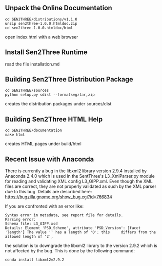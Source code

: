 Unpack the Online Documentation
-------------------------------

  	cd SEN2THREE/distributions/v1.1.0
  	unzip sen2three-1.0.0.htmldoc.zip
  	cd sen2three-1.0.0.htmldoc/html
  open index.html with a web browser
    
Install Sen2Three Runtime
-------------------------

  read the file installation.md 

Building Sen2Three Distribution Package
----------------------------------------

	cd SEN2THREE/sources
  	python setup.py sdist --formats=gztar,zip
  creates the distribution packages under sources/dist

Building Sen2Three HTML Help
----------------------------

	cd SEN2THREE/documentation
  	make html
  creates HTML pages under build/html

Recent Issue with Anaconda
--------------------------
There is currently a bug in the libxml2 library version 2.9.4 installed by Anaconda
2.4.0 which is used in the SentThree's L3_XmlParser.py module for reading
and validating XML config L3_GIPP.xml. Even though the XML files are
correct, they are not properly validated as such by the XML parser due to
this bug. Details are described here:
https://bugzilla.gnome.org/show_bug.cgi?id=766834

If you are confronted with an error like:

	Syntax error in metadata, see report file for details.
	Parsing error:
	Schema file: L3_GIPP.xsd
	Details: Element 'PSD_Scheme', attribute 'PSD_Version': [facet 'length'] The value '' has a length of '0'; this 	differs from the allowed length of '2',
	
the solution is to downgrade the libxml2 library to the version 2.9.2
which is not affected by the bug. This is done by the following command:

	conda install libxml2=2.9.2
